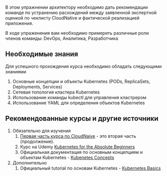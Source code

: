 В этом упражнении архитектору необходимо дать рекомендации команде по устранению расхождений между заявленной экспертной оценкой по чеклисту CloudNative и фактической реализацией приложения.

В ходе упраженения вам необходимо примерить различные роли членов команды: DevOps, Аналитика, Разработчика

## Необходимые знания

Для успешного прохождения курса необходимо обладать следующими знаниями

1. Основные концепции и объекты Kubernetes (PODs, ReplicaSets, Deployments, Services)
1. Сетевая топология кластера Kubernetes
1. Использование команды kubectl для управления кластрером
1. Использование YAML для определения объектов Kubernetes

## Рекомендованные курсы и другие источники

1. Обязательно для изучения
    1. [Первая часть курса по CloudNaive](https://www.katacoda.com/essch/scenarios/exercise) - это вторая часть (продолжение).
    1. Курс на Udemy [Kubernetes for the Absolute Beginners](https://www.udemy.com/course/learn-kubernetes/)
    1. Официальная документация по основным концепциям и объектам Kubernetes - [Kubenetes Concepts](https://kubernetes.io/docs/concepts/)
1. Дополнительно
    1. Официальный tutorial по основам Kubernetes - [Kubernetes Basics](https://kubernetes.io/docs/tutorials/kubernetes-basics/)

